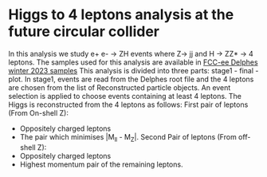 # Higgs to 4 leptons analysis at the future circular collider
 In this analysis we study e+ e- -> ZH events where Z-> jj and H -> ZZ* -> 4 leptons. The samples used for this analysis are available 
in [FCC-ee Delphes winter 2023 samples](https://fcc-physics-events.web.cern.ch/fcc-ee/delphes/winter2023/idea/)
This analysis is divided into three parts: stage1 - final - plot. In stage1, events are read from the Delphes root file and the 4 leptons are
chosen from the list of Reconstructed particle objects. An event selection is applied to choose events containing at least 4 leptons.
The Higgs is reconstructed from the 4 leptons as follows:
First pair of leptons (From On-shell Z)​:
- Oppositely charged leptons
- The pair which minimises |M<sub>ll</sub> - M<sub>Z</sub>|​.
Second Pair of leptons (From off-shell Z)​:
- Oppositely charged leptons​
- Highest momentum pair of the remaining leptons​. 
